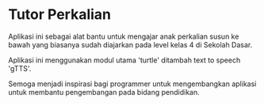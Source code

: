 # Tutor Perkalian

Aplikasi ini sebagai alat bantu untuk mengajar anak perkalian susun ke bawah yang biasanya sudah diajarkan pada level kelas 4 di Sekolah Dasar. 

Aplikasi ini menggunakan modul utama 'turtle' ditambah text to speech 'gTTS'. 

Semoga menjadi inspirasi bagi programmer untuk mengembangkan aplikasi untuk membantu pengembangan pada bidang pendidikan. 